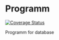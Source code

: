 # Programm

[![Coverage Status](https://img.shields.io/coveralls/nlohmann/json.svg)](https://coveralls.io/r/nlohmann/json)

Programm for database
